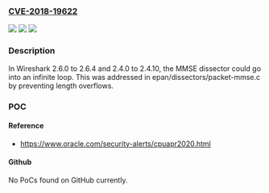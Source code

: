 ### [CVE-2018-19622](https://cve.mitre.org/cgi-bin/cvename.cgi?name=CVE-2018-19622)
![](https://img.shields.io/static/v1?label=Product&message=n%2Fa&color=blue)
![](https://img.shields.io/static/v1?label=Version&message=n%2Fa&color=blue)
![](https://img.shields.io/static/v1?label=Vulnerability&message=n%2Fa&color=brighgreen)

### Description

In Wireshark 2.6.0 to 2.6.4 and 2.4.0 to 2.4.10, the MMSE dissector could go into an infinite loop. This was addressed in epan/dissectors/packet-mmse.c by preventing length overflows.

### POC

#### Reference
- https://www.oracle.com/security-alerts/cpuapr2020.html

#### Github
No PoCs found on GitHub currently.

